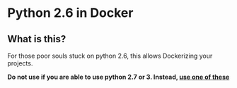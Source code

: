 Python 2.6 in Docker
=====================

## What is this?

For those poor souls stuck on python 2.6, this allows Dockerizing your projects.

**Do not use if you are able to use python 2.7 or 3. Instead, [use one of these](https://hub.docker.com/_/python/)**
